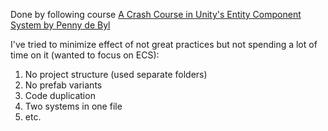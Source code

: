 Done by following course [A Crash Course in Unity's Entity Component System by Penny de Byl](https://www.udemy.com/course/learnecs/learn/lecture/19372452)

I've tried to minimize effect of not great practices but not spending a lot of time on it (wanted to focus on ECS):
1. No project structure (used separate folders)
1. No prefab variants
1. Code duplication
1. Two systems in one file
1. etc.
